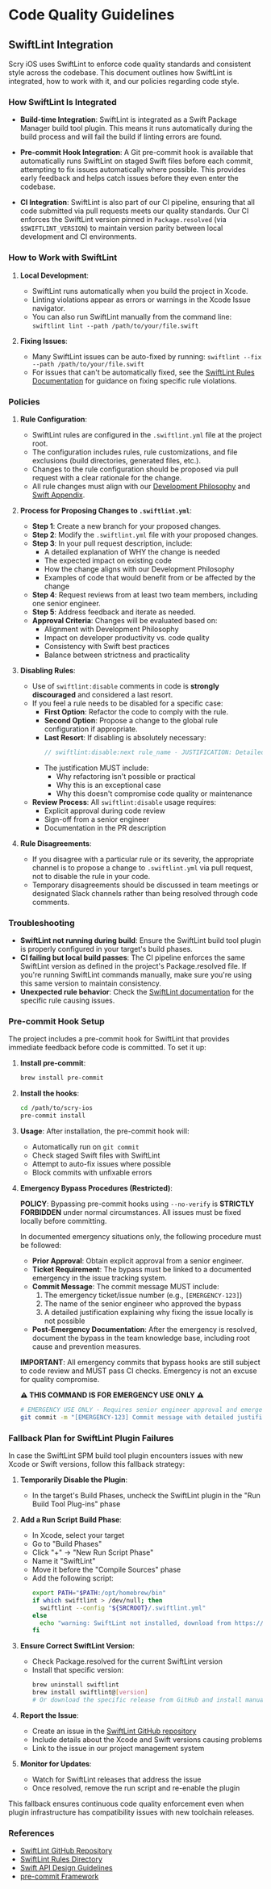 # Code Quality Guidelines

## SwiftLint Integration

Scry iOS uses SwiftLint to enforce code quality standards and consistent style across the codebase. This document outlines how SwiftLint is integrated, how to work with it, and our policies regarding code style.

### How SwiftLint Is Integrated

- **Build-time Integration**: SwiftLint is integrated as a Swift Package Manager build tool plugin. This means it runs automatically during the build process and will fail the build if linting errors are found.

- **Pre-commit Hook Integration**: A Git pre-commit hook is available that automatically runs SwiftLint on staged Swift files before each commit, attempting to fix issues automatically where possible. This provides early feedback and helps catch issues before they even enter the codebase.

- **CI Integration**: SwiftLint is also part of our CI pipeline, ensuring that all code submitted via pull requests meets our quality standards. Our CI enforces the SwiftLint version pinned in `Package.resolved` (via `$SWIFTLINT_VERSION`) to maintain version parity between local development and CI environments.

### How to Work with SwiftLint

1. **Local Development**: 
   - SwiftLint runs automatically when you build the project in Xcode.
   - Linting violations appear as errors or warnings in the Xcode Issue navigator.
   - You can also run SwiftLint manually from the command line: `swiftlint lint --path /path/to/your/file.swift`

2. **Fixing Issues**:
   - Many SwiftLint issues can be auto-fixed by running: `swiftlint --fix --path /path/to/your/file.swift`
   - For issues that can't be automatically fixed, see the [SwiftLint Rules Documentation](https://realm.github.io/SwiftLint/rule-directory.html) for guidance on fixing specific rule violations.

### Policies

1. **Rule Configuration**: 
   - SwiftLint rules are configured in the `.swiftlint.yml` file at the project root.
   - The configuration includes rules, rule customizations, and file exclusions (build directories, generated files, etc.).
   - Changes to the rule configuration should be proposed via pull request with a clear rationale for the change.
   - All rule changes must align with our [Development Philosophy](./DEVELOPMENT_PHILOSOPHY.md) and [Swift Appendix](./DEVELOPMENT_PHILOSOPHY_APPENDIX_SWIFT.md).

2. **Process for Proposing Changes to `.swiftlint.yml`**:
   - **Step 1**: Create a new branch for your proposed changes.
   - **Step 2**: Modify the `.swiftlint.yml` file with your proposed changes.
   - **Step 3**: In your pull request description, include:
     - A detailed explanation of WHY the change is needed
     - The expected impact on existing code
     - How the change aligns with our Development Philosophy
     - Examples of code that would benefit from or be affected by the change
   - **Step 4**: Request reviews from at least two team members, including one senior engineer.
   - **Step 5**: Address feedback and iterate as needed.
   - **Approval Criteria**: Changes will be evaluated based on:
     - Alignment with Development Philosophy
     - Impact on developer productivity vs. code quality
     - Consistency with Swift best practices
     - Balance between strictness and practicality

3. **Disabling Rules**:
   - Use of `swiftlint:disable` comments in code is **strongly discouraged** and considered a last resort.
   - If you feel a rule needs to be disabled for a specific case:
     - **First Option**: Refactor the code to comply with the rule.
     - **Second Option**: Propose a change to the global rule configuration if appropriate.
     - **Last Resort**: If disabling is absolutely necessary:
       ```swift
       // swiftlint:disable:next rule_name - JUSTIFICATION: Detailed explanation of why this exception is necessary and why refactoring isn't possible
       ```
     - The justification MUST include:
       - Why refactoring isn't possible or practical
       - Why this is an exceptional case
       - Why this doesn't compromise code quality or maintenance
   - **Review Process**: All `swiftlint:disable` usage requires:
     - Explicit approval during code review
     - Sign-off from a senior engineer
     - Documentation in the PR description

4. **Rule Disagreements**:
   - If you disagree with a particular rule or its severity, the appropriate channel is to propose a change to `.swiftlint.yml` via pull request, not to disable the rule in your code.
   - Temporary disagreements should be discussed in team meetings or designated Slack channels rather than being resolved through code comments.

### Troubleshooting

- **SwiftLint not running during build**: Ensure the SwiftLint build tool plugin is properly configured in your target's build phases.
- **CI failing but local build passes**: The CI pipeline enforces the same SwiftLint version as defined in the project's Package.resolved file. If you're running SwiftLint commands manually, make sure you're using this same version to maintain consistency.
- **Unexpected rule behavior**: Check the [SwiftLint documentation](https://github.com/realm/SwiftLint) for the specific rule causing issues.

### Pre-commit Hook Setup

The project includes a pre-commit hook for SwiftLint that provides immediate feedback before code is committed. To set it up:

1. **Install pre-commit**:
   ```bash
   brew install pre-commit
   ```

2. **Install the hooks**:
   ```bash
   cd /path/to/scry-ios
   pre-commit install
   ```

3. **Usage**: After installation, the pre-commit hook will:
   - Automatically run on `git commit`
   - Check staged Swift files with SwiftLint
   - Attempt to auto-fix issues where possible
   - Block commits with unfixable errors
   
4. **Emergency Bypass Procedures (Restricted)**:
   
   **POLICY**: Bypassing pre-commit hooks using `--no-verify` is **STRICTLY FORBIDDEN** under normal circumstances. All issues must be fixed locally before committing.
   
   In documented emergency situations only, the following procedure must be followed:
   
   - **Prior Approval**: Obtain explicit approval from a senior engineer.
   - **Ticket Requirement**: The bypass must be linked to a documented emergency in the issue tracking system.
   - **Commit Message**: The commit message MUST include:
     1. The emergency ticket/issue number (e.g., `[EMERGENCY-123]`)
     2. The name of the senior engineer who approved the bypass
     3. A detailed justification explaining why fixing the issue locally is not possible
   - **Post-Emergency Documentation**: After the emergency is resolved, document the bypass in the team knowledge base, including root cause and prevention measures.
   
   **IMPORTANT**: All emergency commits that bypass hooks are still subject to code review and MUST pass CI checks. Emergency is not an excuse for quality compromise.
   
   **⚠️ THIS COMMAND IS FOR EMERGENCY USE ONLY ⚠️**
   ```bash
   # EMERGENCY USE ONLY - Requires senior engineer approval and emergency ticket
   git commit -m "[EMERGENCY-123] Commit message with detailed justification and approver name" --no-verify
   ```

### Fallback Plan for SwiftLint Plugin Failures

In case the SwiftLint SPM build tool plugin encounters issues with new Xcode or Swift versions, follow this fallback strategy:

1. **Temporarily Disable the Plugin**:
   - In the target's Build Phases, uncheck the SwiftLint plugin in the "Run Build Tool Plug-ins" phase
   
2. **Add a Run Script Build Phase**:
   - In Xcode, select your target
   - Go to "Build Phases"
   - Click "+" → "New Run Script Phase"
   - Name it "SwiftLint"
   - Move it before the "Compile Sources" phase
   - Add the following script:
     ```bash
     export PATH="$PATH:/opt/homebrew/bin"
     if which swiftlint > /dev/null; then
       swiftlint --config "${SRCROOT}/.swiftlint.yml"
     else
       echo "warning: SwiftLint not installed, download from https://github.com/realm/SwiftLint"
     fi
     ```

3. **Ensure Correct SwiftLint Version**:
   - Check Package.resolved for the current SwiftLint version
   - Install that specific version:
     ```bash
     brew uninstall swiftlint
     brew install swiftlint@[version]
     # Or download the specific release from GitHub and install manually
     ```

4. **Report the Issue**:
   - Create an issue in the [SwiftLint GitHub repository](https://github.com/realm/SwiftLint)
   - Include details about the Xcode and Swift versions causing problems
   - Link to the issue in our project management system

5. **Monitor for Updates**:
   - Watch for SwiftLint releases that address the issue
   - Once resolved, remove the run script and re-enable the plugin

This fallback ensures continuous code quality enforcement even when plugin infrastructure has compatibility issues with new toolchain releases.

### References

- [SwiftLint GitHub Repository](https://github.com/realm/SwiftLint)
- [SwiftLint Rules Directory](https://realm.github.io/SwiftLint/rule-directory.html)
- [Swift API Design Guidelines](https://swift.org/documentation/api-design-guidelines/)
- [pre-commit Framework](https://pre-commit.com/)